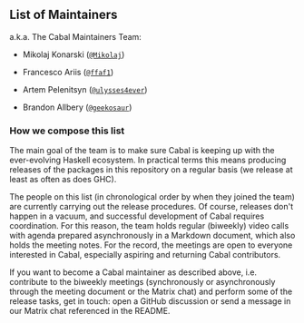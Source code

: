 ## List of Maintainers

a.k.a. The Cabal Maintainers Team:

* Mikolaj Konarski ([`@Mikolaj`](https://github.com/Mikolaj))

* Francesco Ariis ([`@ffaf1`](https://github.com/ffaf1))

* Artem Pelenitsyn ([`@ulysses4ever`](https://github.com/ulysses4ever))

* Brandon Allbery ([`@geekosaur`](https://github.com/geekosaur))

### How we compose this list

The main goal of the team is to make sure Cabal is keeping up with the ever-evolving Haskell ecosystem.
In practical terms this means producing releases of the packages in this repository on a regular basis (we release at least as often as does GHC).

The people on this list (in chronological order by when they joined the team) are currently carrying out the release procedures.
Of course, releases don't happen in a vacuum, and successful development of Cabal requires coordination.
For this reason, the team holds regular (biweekly) video calls with agenda prepared asynchronously in a Markdown document, which also holds the meeting notes. For the record, the meetings are open to everyone interested in Cabal, especially aspiring and returning Cabal contributors.

If you want to become a Cabal maintainer as described above, i.e. contribute to the biweekly meetings (synchronously or asynchronously through the meeting document or the Matrix chat) and perform some of the release tasks, get in touch: open a GitHub discussion or send a message in our Matrix chat referenced in the README.
